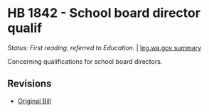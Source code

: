 # HB 1842 - School board director qualif
*Status: First reading, referred to Education.* | [leg.wa.gov summary](https://app.leg.wa.gov/billsummary?BillNumber=1842&Year=2021)

Concerning qualifications for school board directors.

## Revisions
* [Original Bill](1/)